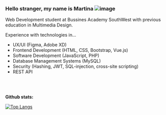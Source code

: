 ### Hello stranger, my name is Martina ![image](https://github.com/MartinaMax/MartinaMax/assets/93907331/eb849b48-c2fa-4f80-9acc-605db95562db)


Web Development student at Bussines Academy SouthWest with previous education in Multimedia Design. 


Experience with technologies in...
- UX/UI (Figma, Adobe XD)
- Frontend Development (HTML, CSS, Bootstrap, Vue.js)
- Software Development (JavaScript, PHP)
- Database Management Systems (MySQL)
- Security (Hashing, JWT, SQL-injection, cross-site scripting)
- REST API

<br><br> 
    
<p><strong>Github stats:</strong></p>

[![Top Langs](https://github-readme-stats.vercel.app/api/top-langs/?username=MartinaMax&theme=radical)](https://github.com/anuraghazra/github-readme-stats)
